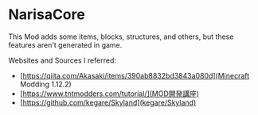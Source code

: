 # NarisaCore

This Mod adds some items, blocks, structures, and others, but these features aren't generated in game.

Websites and Sources I referred:
* [https://qiita.com/Akasaki/items/390ab8832bd3843a080d](Minecraft Modding 1.12.2)
* [https://www.tntmodders.com/tutorial/](MOD開発講座)
* [https://github.com/kegare/Skyland](kegare/Skyland)
